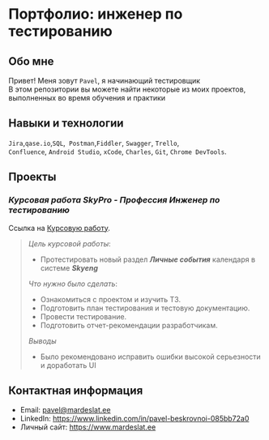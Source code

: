 # Портфолио: инженер по тестированию

## Обо мне 

Привет! Меня зовут ``Pavel``, я начинающий тестировщик<br>
В этом репозитории вы можете найти некоторые из моих проектов, выполненных во время обучения и практики<br>

## Навыки и технологии

``Jira``,``qase.io``,``SQL``,`` Postman``,``Fiddler``, ``Swagger``, ``Trello``, <br>
``Confluence``, ``Android Studio``, ``xCode``, ``Charles``, ``Git``, ``Chrome DevTools``.

## Проекты

### *Курсовая работа SkyPro - Профессия Инженер по тестированию*

Ссылка на [Курсовую работу](https://qa-bag-report-bes.atlassian.net/l/cp/mA5K0E7X).

> *Цель курсовой работы*: 
> - Протестировать новый раздел ***Личные события*** календаря в системе ***Skyeng***
>
> *Что нужно было сделать*:
> - Ознакомиться с проектом и изучить ТЗ.
> - Подготовить план тестирования и тестовую документацию.
> - Провести тестирование.
> - Подготовить отчет-рекомендации разработчикам.
>
> *Выводы*
> - Было рекомендовано исправить ошибки высокой серьезности и доработать UI



## Контактная информация

- Email: pavel@mardeslat.ee
- LinkedIn: https://www.linkedin.com/in/pavel-beskrovnoi-085bb72a0
- Личный сайт: https://www.mardeslat.ee
